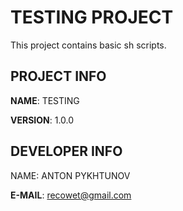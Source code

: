 # TESTING PROJECT

This project contains basic sh scripts.

## PROJECT INFO

**NAME**: TESTING

**VERSION**: 1.0.0

## DEVELOPER INFO

NAME: ANTON PYKHTUNOV

**E-MAIL**: recowet@gmail.com